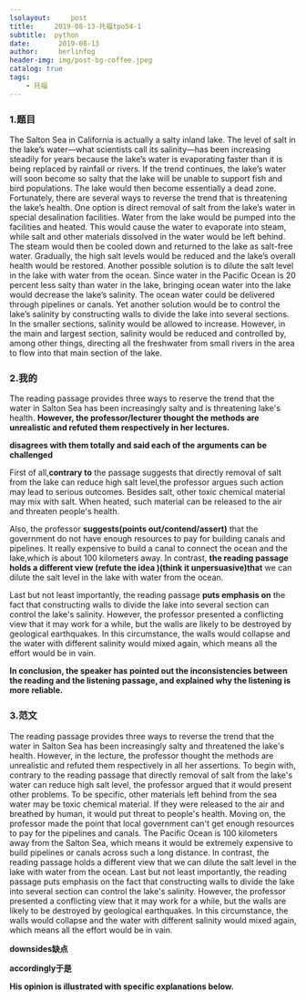 ```yaml
---
lsolayout:     post
title:     2019-08-13-托福tpo54-1
subtitle:  python
date:       2019-08-13
author:     berlinfog
header-img: img/post-bg-coffee.jpeg
catalog: true
tags:
    - 托福
---
```


### 1.题目

The Salton Sea in California is actually a salty inland lake. The level of salt in the lake’s water—what scientists call its salinity—has been increasing steadily for years because the lake’s water is evaporating faster than it is being replaced by rainfall or rivers. If the trend continues, the lake’s water will soon become so salty that the lake will be unable to support fish and bird populations. The lake would then become essentially a dead zone. Fortunately, there are several ways to reverse the trend that is threatening the lake’s health.
One option is direct removal of salt from the lake’s water in special desalination facilities. Water from the lake would be pumped into the facilities and heated. This would cause the water to evaporate into steam, while salt and other materials dissolved in the water would be left behind. The steam would then be cooled down and returned to the lake as salt-free water. Gradually, the high salt levels would be reduced and the lake’s overall health would be restored.
Another possible solution is to dilute the salt level in the lake with water from the ocean. Since water in the Pacific Ocean is 20 percent less salty than water in the lake, bringing ocean water into the lake would decrease the lake’s salinity. The ocean water could be delivered through pipelines or canals.
Yet another solution would be to control the lake’s salinity by constructing walls to divide the lake into several sections. In the smaller sections, salinity would be allowed to increase. However, in the main and largest section, salinity would be reduced and controlled by, among other things, directing all the freshwater from small rivers in the area to flow into that main section of the lake.

### 2.我的

The reading passage provides three ways to reserve the trend that the water in Salton Sea has been increasingly salty and is threatening lake's health. **However, the professor/lecturer thought the methods are unrealistic and refuted them respectively in her lectures.**

**disagrees with them totally and said each of the arguments can be challenged**



First of all,**contrary to** the passage suggests that directly removal of salt from the lake can reduce high salt level,the professor argues such action may lead to serious outcomes. Besides salt, other toxic chemical material may mix with salt. When heated, such material can be released to the air and threaten people's health.

Also, the professor **suggests(points out/contend/assert)** that the government do not have enough resources to pay for building canals  and pipelines. It really expensive to build a canal to connect the ocean and the lake,which is about 100 kilometers away. In contrast, **the reading passage holds a different view (refute the idea )(think it unpersuasive)that** we can dilute the salt level in the lake with water from the ocean.

Last but not least importantly, the reading passage **puts emphasis on** the fact that constructing walls to divide the lake into several section can control the lake\'s salinity. However, the professor presented a conflicting view that it may work for a while, but the walls are likely to be destroyed by geological earthquakes. In this circumstance, the walls would collapse and the water with different salinity would mixed again, which means all the effort would be in vain.

 **In conclusion, the speaker has pointed out the inconsistencies between the reading and the listening passage, and explained why the listening is more reliable.**





### 3.范文

The reading passage provides three ways to reverse the trend that the water in Salton Sea has been increasingly salty and threatened the lake\'s health. However, in the lecture, the professor thought the methods are unrealistic and refuted them respectively in all her assertions.
To begin with, contrary to the reading passage that directly removal of salt from the lake\'s water can reduce high salt level, the professor argued that it would present other problems. To be specific, other materials left behind from the sea water may be toxic chemical material. If they were released to the air and breathed by human, it would put threat to people\'s health. 
Moving on, the professor made the point that local government can\'t get enough resources to pay for the pipelines and canals. The Pacific Ocean is 100 kilometers away from the Salton Sea, which means it would be extremely expensive to build pipelines or canals across such a long distance. In contrast, the reading passage holds a different view that we can dilute the salt level in the lake with water from the ocean.
Last but not least importantly, the reading passage puts emphasis on the fact that constructing walls to divide the lake into several section can control the lake\'s salinity. However, the professor presented a conflicting view that it may work for a while, but the walls are likely to be destroyed by geological earthquakes. In this circumstance, the walls would collapse and the water with different salinity would mixed again, which means all the effort would be in vain.

**downsides缺点**

**accordingly于是**

**His opinion is illustrated with specific explanations below.**